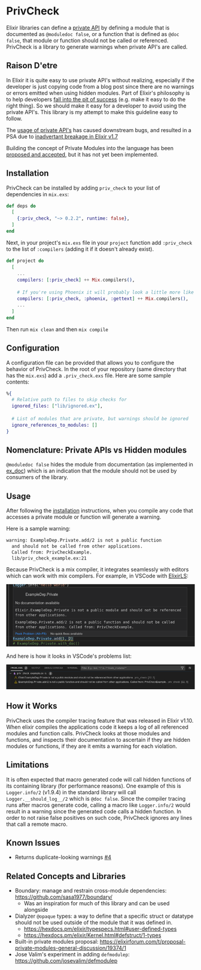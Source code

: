# PrivCheck

Elixir libraries can define a [private
API](https://hexdocs.pm/elixir/writing-documentation.html#hiding-internal-modules-and-functions)
by defining a module that is documented as `@moduledoc false`, or a function
that is defined as `@doc false`, that module or function should not be called or
referenced. PrivCheck is a library to generate warnings when private API's are
called.

## Raison D'etre

In Elixir it is quite easy to use private API's without realizing, especially if
the developer is just copying code from a blog post since there are no warnings
or errors emitted when using hidden modules. Part of Elixir's philosophy is to
help developers [fall into the pit of
success](https://blog.codinghorror.com/falling-into-the-pit-of-success/) (e.g.
make it easy to do the right thing). So we should make it easy for a developer
to avoid using the private API's. This library is my attempt to make this
guideline easy to follow.

The [usage of private
API's](https://elixirforum.com/t/proposal-private-modules-general-discussion/19374/151)
has caused downstream bugs, and resulted in a PSA due to [inadvertant breakage
in Elixir
v1.7](https://elixirforum.com/t/psa-do-not-use-private-apis-request-a-feature-instead/15449)

Building the concept of Private Modules into the language has been [proposed and
accepted](https://elixirforum.com/t/proposal-private-modules-general-discussion/19374/143),
but it has not yet been implemented.

## Installation

PrivCheck can be installed by adding `priv_check` to your list of dependencies
in `mix.exs`:

```elixir
def deps do
  [
    {:priv_check, "~> 0.2.2", runtime: false},
  ]
end
```

Next, in your project's `mix.exs` file in your `project` function add
`:priv_check` to the list of `:compilers` (adding it if it doesn't already
exist).

```elixir
def project do
  [
    ...
    compilers: [:priv_check] ++ Mix.compilers(),

    # If you're using Phoenix it will probably look a little more like this instead:
    compilers: [:priv_check, :phoenix, :gettext] ++ Mix.compilers(),
    ...
  ]
end
```

Then run `mix clean` and then `mix compile`

## Configuration

A configuration file can be provided that allows you to configure the behavior
of PrivCheck. In the root of your repository (same directory that has the
`mix.exs`) add a `.priv_check.exs` file. Here are some sample contents:

```elixir
%{
  # Relative path to files to skip checks for
  ignored_files: ["lib/ignored.ex"],

  # List of modules that are private, but warnings should be ignored
  ignore_references_to_modules: []
}
```

## Nomenclature: Private APIs vs Hidden modules

`@moduledoc false` hides the module from documentation (as implemented in
[ex_doc](https://github.com/elixir-lang/ex_doc)) which is an indication that the
module should not be used by consumers of the library.

## Usage

After following the [installation](#installation) instructions, when you compile
any code that accesses a private module or function will generate a warning.

Here is a sample warning:

```
warning: ExampleDep.Private.add/2 is not a public function
  and should not be called from other applications.
  Called from: PrivCheckExample.
  lib/priv_check_example.ex:21
```

Because PrivCheck is a mix compiler, it integrates seamlessly with editors which
can work with mix compilers. For example, in VSCode with
[ElixirLS](https://github.com/elixir-lsp/elixir-ls/):

![Detailed Screnshot of a PrivCheck warning](warning-screenshot.png)

And here is how it looks in VSCode's problems list:

![Screenshot of list of problems that PrivCheck raised](warning-problems-screenshot.png)

## How it Works

PrivCheck uses the compiler tracing feature that was released in Elixir v1.10.
When elixir compiles the applications code it keeps a log of all referenced
modules and function calls. PrivCheck looks at those modules and functions, and
inspects their documentation to ascertain if they are hidden modules or
functions, if they are it emits a warning for each violation.

## Limitations

It is often expected that macro generated code will call hidden functions of its
containing library (for performance reasons). One example of this is
`Logger.info/2` (v1.9.4) in the standard library will call
`Logger.__should_log__/2` which is `@doc false`. Since the compiler tracing runs
after macros generate code, calling a macro like `Logger.info/2` would result in
a warning since the generated code calls a hidden function. In order to not
raise false positives on such code, PrivCheck ignores any lines that call a
remote macro.

## Known Issues

* Returns duplicate-looking warnings [#4](https://github.com/axelson/priv_check/issues/4)

## Related Concepts and Libraries

* Boundary: manage and restrain cross-module dependencies:
  https://github.com/sasa1977/boundary/
  * Was an inspiration for much of this library and can be used alongside
* Dialyzer `@opaque` types: a way to define that a specific struct or datatype
  should not be used outside of the module that it was defined in.
  * https://hexdocs.pm/elixir/typespecs.html#user-defined-types
  * https://hexdocs.pm/elixir/Kernel.html#defstruct/1-types
* Built-in private modules proposal:
  https://elixirforum.com/t/proposal-private-modules-general-discussion/19374/1
* Jose Valim's experiment in adding `defmodulep`: https://github.com/josevalim/defmodulep
